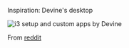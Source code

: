 Inspiration: Devine's desktop

![i3 setup and custom apps by Devine](https://grant-uploader.s3.amazonaws.com/2025-02-18-20-26-41-2000.jpg)

From [reddit](https://www.reddit.com/r/unixporn/comments/1isl25q/i3_an_alternate_past_if_macintosh_was_4_colors/)